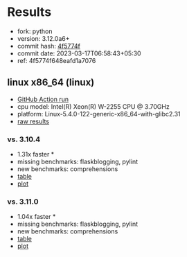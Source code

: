 # Results

- fork: python
- version: 3.12.0a6+
- commit hash: [4f5774f](https://github.com/python/cpython/commit/4f5774f)
- commit date: 2023-03-17T06:58:43+05:30
- ref: 4f5774f648eafd1a7076

## linux x86_64 (linux)

- [GitHub Action run](https://github.com/faster-cpython/benchmarking/actions/runs/4447134458)
- cpu model: Intel(R) Xeon(R) W-2255 CPU @ 3.70GHz
- platform: Linux-5.4.0-122-generic-x86_64-with-glibc2.31
- [raw results](bm-20230317-linux-x86_64-python-4f5774f648eafd1a7076-3.12.0a6%2B-4f5774f.json)

### vs. 3.10.4

- 1.31x faster \*
- missing benchmarks: flaskblogging, pylint
- new benchmarks: comprehensions
- [table](bm-20230317-linux-x86_64-python-4f5774f648eafd1a7076-3.12.0a6%2B-4f5774f-vs-3.10.4.md)
- [plot](bm-20230317-linux-x86_64-python-4f5774f648eafd1a7076-3.12.0a6%2B-4f5774f-vs-3.10.4.png)

### vs. 3.11.0

- 1.04x faster \*
- missing benchmarks: flaskblogging, pylint
- new benchmarks: comprehensions
- [table](bm-20230317-linux-x86_64-python-4f5774f648eafd1a7076-3.12.0a6%2B-4f5774f-vs-3.11.0.md)
- [plot](bm-20230317-linux-x86_64-python-4f5774f648eafd1a7076-3.12.0a6%2B-4f5774f-vs-3.11.0.png)

